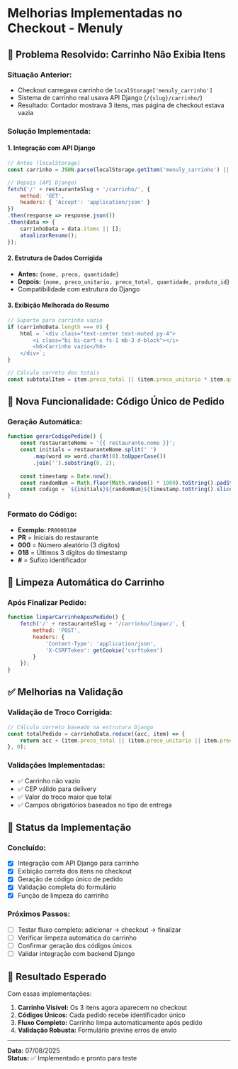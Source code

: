 # Melhorias Implementadas no Checkout - Menuly

## 🛒 Problema Resolvido: Carrinho Não Exibia Itens

### **Situação Anterior:**
- Checkout carregava carrinho de `localStorage['menuly_carrinho']`
- Sistema de carrinho real usava API Django (`/{slug}/carrinho/`)
- Resultado: Contador mostrava 3 itens, mas página de checkout estava vazia

### **Solução Implementada:**

#### 1. **Integração com API Django**
```javascript
// Antes (localStorage)
const carrinho = JSON.parse(localStorage.getItem('menuly_carrinho') || '[]');

// Depois (API Django)
fetch('/' + restauranteSlug + '/carrinho/', {
    method: 'GET',
    headers: { 'Accept': 'application/json' }
})
.then(response => response.json())
.then(data => {
    carrinhoData = data.items || [];
    atualizarResumo();
});
```

#### 2. **Estrutura de Dados Corrigida**
- **Antes:** `{nome, preco, quantidade}`
- **Depois:** `{nome, preco_unitario, preco_total, quantidade, produto_id}`
- Compatibilidade com estrutura do Django

#### 3. **Exibição Melhorada do Resumo**
```javascript
// Suporte para carrinho vazio
if (carrinhoData.length === 0) {
    html = `<div class="text-center text-muted py-4">
        <i class="bi bi-cart-x fs-1 mb-3 d-block"></i>
        <h6>Carrinho vazio</h6>
    </div>`;
}

// Cálculo correto dos totais
const subtotalItem = item.preco_total || (item.preco_unitario * item.quantidade);
```

## 🎫 Nova Funcionalidade: Código Único de Pedido

### **Geração Automática:**
```javascript
function gerarCodigoPedido() {
    const restauranteNome = '{{ restaurante.nome }}';
    const initials = restauranteNome.split(' ')
        .map(word => word.charAt(0).toUpperCase())
        .join('').substring(0, 2);
    
    const timestamp = Date.now();
    const randomNum = Math.floor(Math.random() * 1000).toString().padStart(3, '0');
    const codigo = `${initials}${randomNum}${timestamp.toString().slice(-3)}#`;
}
```

### **Formato do Código:**
- **Exemplo:** `PR000018#`
- **PR** = Iniciais do restaurante
- **000** = Número aleatório (3 dígitos)
- **018** = Últimos 3 dígitos do timestamp
- **#** = Sufixo identificador

## 🧹 Limpeza Automática do Carrinho

### **Após Finalizar Pedido:**
```javascript
function limparCarrinhoAposPedido() {
    fetch('/' + restauranteSlug + '/carrinho/limpar/', {
        method: 'POST',
        headers: {
            'Content-Type': 'application/json',
            'X-CSRFToken': getCookie('csrftoken')
        }
    });
}
```

## ✅ Melhorias na Validação

### **Validação de Troco Corrigida:**
```javascript
// Cálculo correto baseado na estrutura Django
const totalPedido = carrinhoData.reduce((acc, item) => {
    return acc + (item.preco_total || (item.preco_unitario || item.preco || 0) * item.quantidade);
}, 0);
```

### **Validações Implementadas:**
- ✅ Carrinho não vazio
- ✅ CEP válido para delivery
- ✅ Valor do troco maior que total
- ✅ Campos obrigatórios baseados no tipo de entrega

## 🔄 Status da Implementação

### **Concluído:**
- [x] Integração com API Django para carrinho
- [x] Exibição correta dos itens no checkout
- [x] Geração de código único de pedido
- [x] Validação completa do formulário
- [x] Função de limpeza do carrinho

### **Próximos Passos:**
- [ ] Testar fluxo completo: adicionar → checkout → finalizar
- [ ] Verificar limpeza automática do carrinho
- [ ] Confirmar geração dos códigos únicos
- [ ] Validar integração com backend Django

## 🎯 Resultado Esperado

Com essas implementações:

1. **Carrinho Visível:** Os 3 itens agora aparecem no checkout
2. **Códigos Únicos:** Cada pedido recebe identificador único
3. **Fluxo Completo:** Carrinho limpa automaticamente após pedido
4. **Validação Robusta:** Formulário previne erros de envio

---

**Data:** 07/08/2025  
**Status:** ✅ Implementado e pronto para teste
